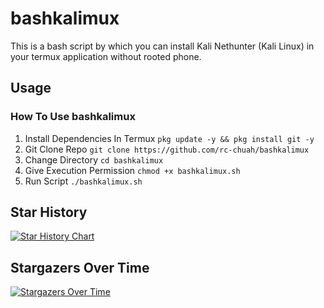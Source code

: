 # bashkalimux
This is a bash script by which you can install Kali Nethunter (Kali Linux) in your termux application without rooted phone.

## Usage
### How To Use bashkalimux
1. Install Dependencies In Termux `pkg update -y && pkg install git -y`
2. Git Clone Repo `git clone https://github.com/rc-chuah/bashkalimux`
3. Change Directory `cd bashkalimux`
4. Give Execution Permission `chmod +x bashkalimux.sh`
5. Run Script `./bashkalimux.sh`

## Star History
<a href="https://www.star-history.com/#rc-chuah/bashkalimux&Date">
 <picture>
   <source media="(prefers-color-scheme: dark)" srcset="https://api.star-history.com/svg?repos=rc-chuah/bashkalimux&type=Date&theme=dark" />
   <source media="(prefers-color-scheme: light)" srcset="https://api.star-history.com/svg?repos=rc-chuah/bashkalimux&type=Date" />
   <img alt="Star History Chart" src="https://api.star-history.com/svg?repos=rc-chuah/bashkalimux&type=Date" />
 </picture>
</a>

## Stargazers Over Time
[![Stargazers Over Time](https://starchart.cc/rc-chuah/bashkalimux.svg?variant=adaptive)](https://starchart.cc/rc-chuah/bashkalimux)
